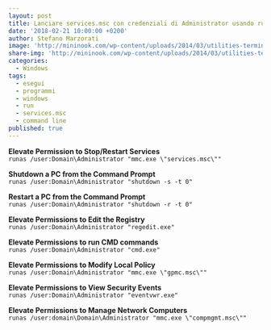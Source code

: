 ```yaml
---
layout: post
title: Lanciare services.msc con credenziali di Administrator usando runas
date: '2018-02-21 10:00:00 +0200'
author: Stefano Marzorati
image: 'http://mininook.com/wp-content/uploads/2014/03/utilities-terminal-icon.png'
share-img: 'http://mininook.com/wp-content/uploads/2014/03/utilities-terminal-icon.png'
categories:
  - Windows
tags:
  - esegui
  - programmi
  - windows
  - run
  - services.msc
  - command line
published: true
---
```

**Elevate Permission to Stop/Restart Services**   
`runas /user:Domain\Administrator "mmc.exe \"services.msc\""`

**Shutdown a PC from the Command Prompt**   
`runas /user:Domain\Administrator "shutdown -s -t 0"`

**Restart a PC from the Command Prompt**   
`runas /user:Domain\Administrator "shutdown -r -t 0"`

**Elevate Permissions to Edit the Registry**   
`runas /user:Domain\Administrator "regedit.exe"`

**Elevate Permissions to run CMD commands**   
`runas /user:Domain\Administrator "cmd.exe"`

**Elevate Permissions to Modify Local Policy**   
`runas /user:Domain\Administrator "mmc.exe \"gpmc.msc\""`

**Elevate Permissions to View Security Events**   
`runas /user:Domain\Administrator "eventvwr.exe"`

**Elevate Permissions to Manage Network Computers**   
`runas /user:domain\Domain\Administrator "mmc.exe \"compmgmt.msc\""`
